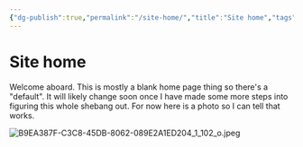 ```yaml
---
{"dg-publish":true,"permalink":"/site-home/","title":"Site home","tags":["gardenEntry"]}
---
```



# Site home

Welcome aboard. This is mostly a blank home page thing so there's a "default". It will likely change soon once I have made some more steps into figuring this whole shebang out. For now here is a photo so I can tell that works. 

![B9EA387F-C3C8-45DB-8062-089E2A1ED204_1_102_o.jpeg](/img/user/Attachments/B9EA387F-C3C8-45DB-8062-089E2A1ED204_1_102_o.jpeg)

